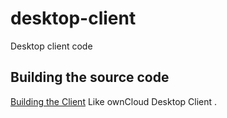 # desktop-client
Desktop client code


## Building the source code

[Building the Client](http://doc.owncloud.org/desktop/2.3/building.html)
Like ownCloud Desktop Client .
